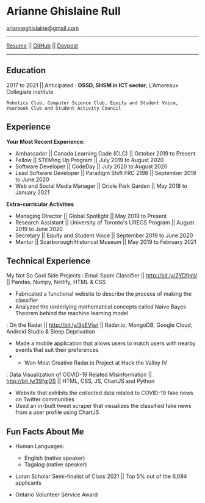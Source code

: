 Arianne Ghislaine Rull
============
arianneghislaine@gmail.com
-------------------     ----------------------------
[Resume](https://drive.google.com/file/d/1ptDm4STvBQN8yzZLn27U1lI8K8y6fhjf/view?usp=sharing) ||
[GitHub](https://github.com/arianneghislainerull) ||
[Devpost](https://devpost.com/arianneghislaine)
-------------------     ----------------------------

Education
---------

2017 to 2021 || Anticipated
:   **OSSD, SHSM in ICT sector**; L'Amoreaux Collegiate Institute

    Robotics Club, Computer Science Club, Equity and Student Voice, Yearbook Club and Student Activity Council

Experience
----------

**Your Most Recent Experience:**

* Ambassador || Canada Learning Code (CLC) || October 2019 to Present
* Fellow || STEMing Up Program || July 2019 to August 2020     
* Software Developer || CodeDay || July 2020 to August 2020 
* Lead Software Developer || Paradigm Shift FRC 2198  || September 2019 to June 2020 
* Web and Social Media Manager || Oriole Park Garden || May 2018 to January 2021 

**Extra-curricular Activities**

* Managing Director || Global Spotlight || May 2019 to Present
* Research Assistant || University of Toronto's URECS Program || August 2019 to June 2020
* Secretary || Equity and Student Voice || September 2019 to June 2020
* Mentor || Scarborough Historical Museum || May 2019 to February 2021

Technical Experience
--------------------

My Not So Cool Side Projects
:   Email Spam Classifier || http://bit.ly/2YDfjmV || Pandas, Numpy, Netlify, HTML & CSS  
* Fabricated a functional website to describe the process of making the classifier
* Analyzed the underlying mathematical concepts called Naive Bayes Theorem behind the machine learning model 

:   On the Radar || http://bit.ly/3pEVjwl || Radar.io, MongoDB, Google Cloud, Android Studio & Sleep Deprivation 
* Made a mobile application that allows users to match users with nearby events that suit their preferences
* * Won Most Creative Radar.io Project at Hack the Valley IV 

:   Data Visualization of COVID-19 Related Misinformation || http://bit.ly/39fgjDS || HTML, CSS, JS, ChartJS and Python
* Website that exhibits the collected data related to COVID-19 fake news on Twitter communities
* Used an in-built tweet scraper that visualizes the classified fake news from a user profile using ChartJS

Fun Facts About Me
----------------------------------------

* Human Languages:

     * English (native speaker)
     * Tagalog (native speaker)

* Loran Scholar Semi-finalist of Class 2021 || Top 5% out of the 6,084 applicants

* Ontario Volunteer Service Award
